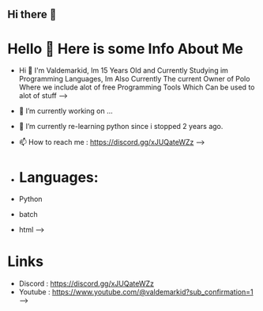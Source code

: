 ## Hi there 👋

# Hello 👋 Here is some Info About Me
- Hi 👋 I'm Valdemarkid, Im 15 Years Old and Currently Studying im Programming Languages, Im Also Currently The current Owner of Polo Where we include alot of free Programming Tools Which Can be used to alot of stuff
-->

- 🔭 I’m currently working on ...
- 🌱 I’m currently re-learning python since i stopped 2 years ago.
- 📫 How to reach me : https://discord.gg/xJUQateWZz
-->
  
- # Languages:
- Python
- batch
- html
-->

# Links
- Discord : https://discord.gg/xJUQateWZz
- Youtube : https://www.youtube.com/@valdemarkid?sub_confirmation=1
-->
